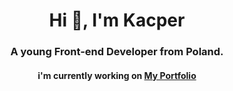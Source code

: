 <h1 align="center">Hi 👋, I'm Kacper</h1>
<h3 align="center">A young Front-end Developer from Poland.</h3>
<h4 align="center">i'm currently working on <a href="https://github.com/kacper299/kacperdev">My Portfolio</a></h4>


<!--
**kacper299/kacper299** is a ✨ _special_ ✨ repository because its `README.md` (this file) appears on your GitHub profile.

Here are some ideas to get you started:

- 🔭 I’m currently working on ...
- 🌱 I’m currently learning ...
- 👯 I’m looking to collaborate on ...
- 🤔 I’m looking for help with ...
- 💬 Ask me about ...
- 📫 How to reach me: ...
- 😄 Pronouns: ...
- ⚡ Fun fact: ...
-->
